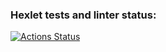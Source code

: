 ### Hexlet tests and linter status:
[![Actions Status](https://github.com/prostoandrei/devops-for-programmers-project-lvl1/workflows/hexlet-check/badge.svg)](https://github.com/prostoandrei/devops-for-programmers-project-lvl1/actions)